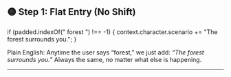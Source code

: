 ## 🟡 Step 1: Flat Entry (No Shift)

if (padded.indexOf(" forest ") !== -1) {
context.character.scenario += "The forest surrounds you.";
}

Plain English:
Anytime the user says “forest,” we just add: *“The forest surrounds you.”*
Always the same, no matter what else is happening.

---
